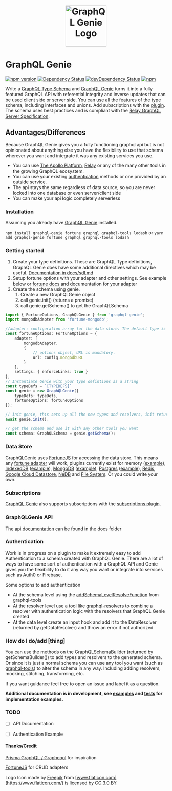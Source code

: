 <h1 align="center">
	<img width="128px" src="https://raw.githubusercontent.com/genie-team/graphql-genie/master/resources/logo.svg?sanitize=true" alt="GraphQL Genie Logo">
</h1>

# GraphQL Genie

[![npm version](https://img.shields.io/npm/v/graphql-genie.svg)](https://www.npmjs.com/package/graphql-genie)
[![Dependency Status](https://david-dm.org/genie-team/graphql-genie.svg)](https://david-dm.org/genie-team/graphql-genie)
[![devDependency Status](https://david-dm.org/genie-team/graphql-genie/dev-status.svg)](https://david-dm.org/genie-team/graphql-genie/?type=dev)
[![npm](https://img.shields.io/npm/l/graphql-genie.svg)](https://github.com/genie-team/graphql-genie/blob/master/LICENSE)

Write a [GraphQL Type Schema](https://graphql.org/learn/schema/) and [GraphQL Genie](https://github.com/genie-team/graphql-genie) turns it into a fully featured GraphQL API with referential integrity and inverse updates that can be used client side or server side. You can use all the features of the type schema, including interfaces and unions. Add subscriptions with the [plugin](https://github.com/genie-team/graphql-genie/tree/master/plugins/subscriptions). The schema uses best practices and is compliant with the [Relay GraphQL Server Specification](https://facebook.github.io/relay/docs/en/graphql-server-specification.html#mutations). 

## Advantages/Differences
Because GraphQL Genie gives you a fully functioning graphql api but is not opinionated about anything else you have the flexibility to use that schema wherever you want and integrate it was any existing services you use. 
 * You can use [The Apollo Platform](https://www.apollographql.com/), [Relay](https://facebook.github.io/relay/) or any of the many other tools in the growing GraphQL ecosystem. 
 * You can use your existing [authentication](#authentication) methods or one provided by an outside service.
 * The api stays the same regardless of data source, so you are never locked into one database or even server/client side 
 * You can make your api logic completely serverless 

### Installation
Assuming you already have [GraphQL Genie](https://github.com/genie-team/graphql-genie) installed.

`npm install graphql-genie fortune graphql graphql-tools lodash` or `yarn add graphql-genie fortune graphql graphql-tools lodash`

### Getting started

1. Create your type definitions. These are GraphQL Type definitions, GraphQL Genie does have some additional directives which may be useful. [Documentation in docs/sdl.md](https://github.com/genie-team/graphql-genie/blob/master/docs/sdl.md)
2. Setup fortune options with your adapter and other settings. See example below or [fortune docs](http://fortune.js.org/api/#fortune-constructor) and documentation for your adapter
3. Create the schema using genie.
	1. Create a new GraphQLGenie object
	2. call genie.init() (returns a promise)
	3. call genie.getSchema() to get the GraphQLSchema

```ts
import { FortuneOptions, GraphQLGenie } from 'graphql-genie';
import mongodbAdapter from 'fortune-mongodb';

//adapter: configuration array for the data store. The default type is the memory adapter. See below for other adapter options
const fortuneOptions: FortuneOptions = {
	adapter: [
		mongodbAdapter,
		{
			// options object, URL is mandatory.
			url: config.mongodbURL
		}
	],
	settings: { enforceLinks: true }
};
// Instantiate Genie with your type defintions as a string
const typeDefs = `[TYPEDEFS]`
const genie = new GraphQLGenie({ 
	typeDefs: typeDefs, 
	fortuneOptions: fortuneOptions
});

// init genie, this sets up all the new types and resolvers, init returns a promise so use await or .then()
await genie.init();

// get the schema and use it with any other tools you want
const schema: GraphQLSchema = genie.getSchema();
```

### Data Store 

GraphQLGenie uses [FortuneJS](http://fortune.js.org) for accessing the data store. This means any [fortune adapter](http://fortune.js.org/plugins/) will work, plugins currently exist for memory ([example](https://github.com/genie-team/graphql-genie/tree/master/examples/memory)), [IndexedDB](https://github.com/fortunejs/fortune-indexeddb) ([example](https://github.com/genie-team/graphql-genie/tree/master/examples/indexeddb)), [MongoDB](https://github.com/fortunejs/fortune-mongodb) ([example](https://github.com/genie-team/graphql-genie/tree/master/examples/mongodb)), [Postgres](https://github.com/fortunejs/fortune-postgres) ([example](https://github.com/genie-team/graphql-genie/tree/master/examples/postgresql)), [Redis](https://github.com/thibremy/fortune-redis), [Google Cloud Datastore](https://github.com/patrinhani-ciandt/fortune-datastore), [NeDB](https://github.com/fortunejs/fortune-nedb) and [File System](https://github.com/fortunejs/fortune-fs). Or you could write your own.

### Subscriptions

[GraphQL Genie](https://github.com/genie-team/graphql-genie) also supports subscriptions with the [subscriptions plugin](https://github.com/genie-team/graphql-genie/tree/master/plugins/subscriptions). 

### GraphQLGenie API

The [api documentation](https://github.com/genie-team/graphql-genie/blob/master/docs/GraphQLGenieAPI.md) can be found in the docs folder 

### Authentication

Work is in progress on a plugin to make it extremely easy to add Authentication to a schema created with GraphQL Genie. There are a lot of ways to have some sort of authentication with a GraphQL API and Genie gives you the flexibility to do it any way you want or integrate into services such as Auth0 or Firebase.

Some options to add authentication
 * At the schema level using the [addSchemaLevelResolveFunction](https://www.apollographql.com/docs/graphql-tools/resolvers.html#addSchemaLevelResolveFunction) from graphql-tools
 * At the resolver level use a tool like [graphql-resolvers](https://github.com/lucasconstantino/graphql-resolvers) to combine  a resolver with authentication logic with the resolvers that GraphQL Genie created
 * At the data level create an input hook and add it to the DataResolver (returned by getDataResolver) and throw an error if not authorized 

### How do I do/add [thing] 
You can use the methods on the GraphQLSchemaBuilder (returned by getSchemaBuilder()) to add types and resolvers to the generated schema. Or since it is just a normal schema you can use any tool you want (such as [graphql-tools](https://www.apollographql.com/docs/graphql-tools)) to alter the schema in any way. Including adding resolvers, mocking, stitching, transforming, etc.

If you want guidance feel free to open an issue and label it as a question.

**Additional documentation is in development, see [examples](https://github.com/genie-team/graphql-genie/tree/master/examples) and [tests](https://github.com/genie-team/graphql-genie/tree/master/src/tests) for implementation examples.**

### TODO

- [ ] API Documentation
- [ ] Authentication Example


#### Thanks/Credit

[Prisma GraphQL / Graphcool](https://github.com/prismagraphql/prisma) for inspiration

[FortuneJS](http://fortune.js.org) for CRUD adapters

Logo Icon made by [Freepik](http://www.freepik.com) from [www.flaticon.com](https://www.flaticon.com/) is licensed by [CC 3.0 BY](http://creativecommons.org/licenses/by/3.0/)
